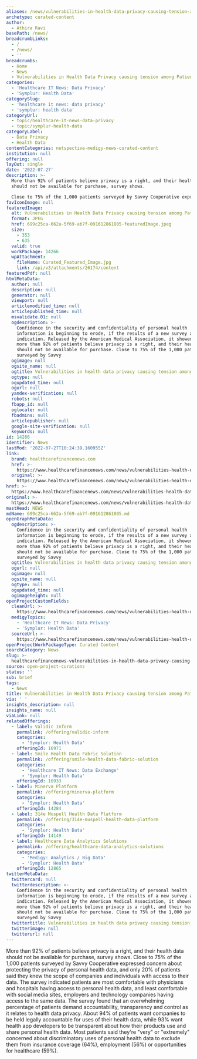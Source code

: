 ```yaml
---
aliases: /news/vulnerabilities-in-health-data-privacy-causing-tension-among-patients
archetype: curated-content
author:
  - Athira Ravi
basePath: /news/
breadcrumbLinks:
  - /
  - /news/
  - ''
breadcrumbs:
  - Home
  - News
  - Vulnerabilities in Health Data Privacy causing tension among Patients
categories:
  - 'Healthcare IT News: Data Privacy'
  - 'Symplur: Health Data'
categorySlug:
  - 'healthcare it news: data privacy'
  - 'symplur: health data'
categoryUrl:
  - topic/healthcare-it-news-data-privacy
  - topic/symplur-health-data
categoryLabel:
  - Data Privacy
  - Health Data
contentCategories: netspective-medigy-news-curated-content
institution: null
offering: null
layOut: single
date: '2022-07-27'
description: >-
  More than 92% of patients believe privacy is a right, and their health data
  should not be available for purchase, survey shows.

  Close to 75% of the 1,000 patients surveyed by Savvy Cooperative express
favIconImage: null
featuredImage:
  alt: Vulnerabilities in Health Data Privacy causing tension among Patients
  format: JPEG
  href: 699c25ca-662a-5f69-ab7f-091612861805-featuredImage.jpeg
  size:
    - 353
    - 635
  valid: true
  workPackage: 14266
  wpAttachment:
    fileName: Curated_Featured_Image.jpg
    link: /api/v3/attachments/26174/content
featuredPdf: null
htmlMetaData:
  author: null
  description: null
  generator: null
  viewport: null
  articlemodified_time: null
  articlepublished_time: null
  msvalidate.01: null
  ogdescription: >-
    Confidence in the security and confidentiality of personal health
    information is beginning to erode, if the results of a new survey are any
    indication. Released by the American Medical Association, it showed that
    more than 92% of patients believe privacy is a right, and their health data
    should not be available for purchase. Close to 75% of the 1,000 patients
    surveyed by Savvy
  ogimage: null
  ogsite_name: null
  ogtitle: Vulnerabilities in health data privacy causing tension among patients
  ogtype: null
  ogupdated_time: null
  ogurl: null
  yandex-verification: null
  robots: null
  fbapp_id: null
  oglocale: null
  fbadmins: null
  articlepublisher: null
  google-site-verification: null
  keywords: null
id: 14266
identifier: News
lastMod: '2022-07-27T10:24:39.160955Z'
link:
  brand: healthcarefinancenews.com
  href: >-
    https://www.healthcarefinancenews.com/news/vulnerabilities-health-data-privacy-causing-tension-among-patients
  original: >-
    https://www.healthcarefinancenews.com/news/vulnerabilities-health-data-privacy-causing-tension-among-patients
href: >-
  https://www.healthcarefinancenews.com/news/vulnerabilities-health-data-privacy-causing-tension-among-patients
original: >-
  https://www.healthcarefinancenews.com/news/vulnerabilities-health-data-privacy-causing-tension-among-patients
mastHead: NEWS
mdName: 699c25ca-662a-5f69-ab7f-091612861805.md
openGraphMetaData:
  ogdescription: >-
    Confidence in the security and confidentiality of personal health
    information is beginning to erode, if the results of a new survey are any
    indication. Released by the American Medical Association, it showed that
    more than 92% of patients believe privacy is a right, and their health data
    should not be available for purchase. Close to 75% of the 1,000 patients
    surveyed by Savvy
  ogtitle: Vulnerabilities in health data privacy causing tension among patients
  ogurl: null
  ogimage: null
  ogsite_name: null
  ogtype: null
  ogupdated_time: null
  ogimageheight: null
openProjectCustomFields:
  cleanUrl: >-
    https://www.healthcarefinancenews.com/news/vulnerabilities-health-data-privacy-causing-tension-among-patients
  medigyTopics:
    - 'Healthcare IT News: Data Privacy'
    - 'Symplur: Health Data'
  sourceUrl: >-
    https://www.healthcarefinancenews.com/news/vulnerabilities-health-data-privacy-causing-tension-among-patients
openProjectWorkPackageType: Curated Content
searchCategory: News
slug: >-
  healthcarefinancenews-vulnerabilities-in-health-data-privacy-causing-tension-among-patients
source: open-project-curations
status: ''
sub: brief
tags:
  - News
title: Vulnerabilities in Health Data Privacy causing tension among Patients
via: ' '
insights_description: null
insights_name: null
viaLink: null
relatedOfferings:
  - label: Validic Inform
    permalink: /offering/validic-inform
    categories:
      - 'Symplur: Health Data'
    offeringId: 16971
  - label: Smile Health Data Fabric Solution
    permalink: /offering/smile-health-data-fabric-solution
    categories:
      - 'Healthcare IT News: Data Exchange'
      - 'Symplur: Health Data'
    offeringId: 16933
  - label: Minerva Platform
    permalink: /offering/minerva-platform
    categories:
      - 'Symplur: Health Data'
    offeringId: 14284
  - label: 314e Muspell Health Data Platform
    permalink: /offering/314e-muspell-health-data-platform
    categories:
      - 'Symplur: Health Data'
    offeringId: 14149
  - label: Healthcare Data Analytics Solutions
    permalink: /offering/healthcare-data-analytics-solutions
    categories:
      - 'Medigy: Analytics / Big Data'
      - 'Symplur: Health Data'
    offeringId: 12865
twitterMetaData:
  twittercard: null
  twitterdescription: >-
    Confidence in the security and confidentiality of personal health
    information is beginning to erode, if the results of a new survey are any
    indication. Released by the American Medical Association, it showed that
    more than 92% of patients believe privacy is a right, and their health data
    should not be available for purchase. Close to 75% of the 1,000 patients
    surveyed by Savvy
  twittertitle: Vulnerabilities in health data privacy causing tension among patients
  twitterimage: null
  twitterurl: null
---
```

<p>More than 92% of patients believe privacy is a right, and their health data should not be available for purchase, survey shows.
Close to 75% of the 1,000 patients surveyed by Savvy Cooperative expressed concern about protecting the privacy of personal health data, and only 20% of patients said they knew the scope of companies and individuals with access to their data.
The survey indicated patients are most comfortable with physicians and hospitals having access to personal health data, and least comfortable with social media sites, employers and technology companies having access to the same data.
The survey found that an overwhelming percentage of patients demand accountability, transparency and control as it relates to health data privacy.
About 94% of patients want companies to be held legally accountable for uses of their health data, while 93% want health app developers to be transparent about how their products use and share personal health data.
Most patients said they're "very" or "extremely" concerned about discriminatory uses of personal health data to exclude them from insurance coverage (64%), employment (56%) or opportunities for healthcare (59%).</p>